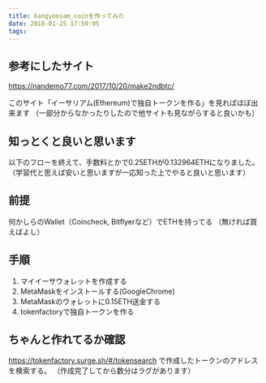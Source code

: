 ```yaml
---
title: kangyoosam_coinを作ってみた
date: 2018-01-25 17:59:05
tags:
---
```


## 参考にしたサイト
https://nandemo77.com/2017/10/20/make2ndbtc/

このサイト「イーサリアム(Ethereum)で独自トークンを作る」を見ればほぼ出来ます
（一部分からなかったりしたので他サイトも見ながらすると良いかも）

## 知っとくと良いと思います
以下のフローを終えて、手数料とかで0.25ETHが0.132964ETHになりました。
（学習代と思えば安いと思いますが一応知った上でやると良いと思います）

## 前提
何かしらのWallet（Coincheck, Bitflyerなど）でETHを持ってる
（無ければ買えばよし）

## 手順
1. マイイーサウォレットを作成する
2. MetaMaskをインストールする(GoogleChrome)
3. MetaMaskのウォレットに0.15ETH送金する
4. tokenfactoryで独自トークンを作る

## ちゃんと作れてるか確認
https://tokenfactory.surge.sh/#/tokensearch
で作成したトークンのアドレスを検索する。
（作成完了してから数分はラグがあります）
